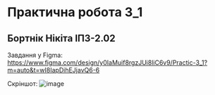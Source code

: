 # Практична робота 3_1
## Бортнік Нікіта ІПЗ-2.02
Завдання у Figma:
https://www.figma.com/design/y0IaMuif8rgzJUi8liC6v9/Practic-3_1?m=auto&t=wI8IapDihEJjavQ6-6

Скріншот:
![image](https://github.com/user-attachments/assets/fee3e145-3f8a-4077-bf52-8ceac8176b41)
